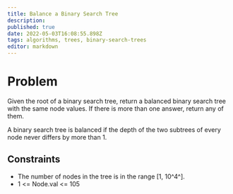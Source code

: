 ```yaml
---
title: Balance a Binary Search Tree
description: 
published: true
date: 2022-05-03T16:08:55.898Z
tags: algorithms, trees, binary-search-trees
editor: markdown
---
```


# Problem
Given the root of a binary search tree, return a balanced binary search tree with the same node values. If there is more than one answer, return any of them.

A binary search tree is balanced if the depth of the two subtrees of every node never differs by more than 1.

## Constraints
- The number of nodes in the tree is in the range [1, 10^4^].
- 1 <= Node.val <= 105